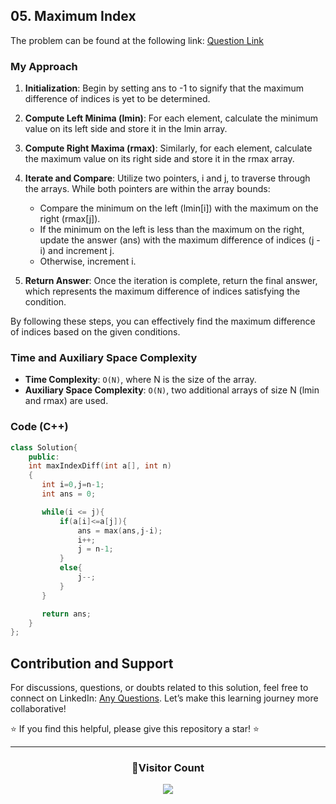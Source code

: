 ## 05. Maximum Index

The problem can be found at the following link: [Question Link](https://www.geeksforgeeks.org/problems/maximum-index-1587115620/1)

### My Approach

1. **Initialization**: Begin by setting ans to -1 to signify that the maximum difference of indices is yet to be determined.
2. **Compute Left Minima (lmin)**: For each element, calculate the minimum value on its left side and store it in the lmin array.

3. **Compute Right Maxima (rmax)**: Similarly, for each element, calculate the maximum value on its right side and store it in the rmax array.

4. **Iterate and Compare**: Utilize two pointers, i and j, to traverse through the arrays. While both pointers are within the array bounds:
   - Compare the minimum on the left (lmin[i]) with the maximum on the right (rmax[j]).
   - If the minimum on the left is less than the maximum on the right, update the answer (ans) with the maximum difference of indices (j - i) and increment j.
   - Otherwise, increment i.
5. **Return Answer**: Once the iteration is complete, return the final answer, which represents the maximum difference of indices satisfying the condition.

By following these steps, you can effectively find the maximum difference of indices based on the given conditions.

### Time and Auxiliary Space Complexity

- **Time Complexity**: `O(N)`, where N is the size of the array.
- **Auxiliary Space Complexity**: `O(N)`, two additional arrays of size N (lmin and rmax) are used.

### Code (C++)

```cpp
class Solution{
    public:
    int maxIndexDiff(int a[], int n)
    {
       int i=0,j=n-1;
       int ans = 0;

       while(i <= j){
           if(a[i]<=a[j]){
               ans = max(ans,j-i);
               i++;
               j = n-1;
           }
           else{
               j--;
           }
       }

       return ans;
    }
};
```

## Contribution and Support

For discussions, questions, or doubts related to this solution, feel free to connect on LinkedIn: [Any Questions](https://www.linkedin.com/in/patel-hetkumar-sandipbhai-8b110525a/). Let’s make this learning journey more collaborative!

⭐ If you find this helpful, please give this repository a star! ⭐

---

<div align="center">
  <h3><b>📍Visitor Count</b></h3>
</div>

<p align="center">
  <img src="https://visitor-badge.laobi.icu/badge?page_id=Hunterdii.GeeksforGeeks-POTD" />
</p>
